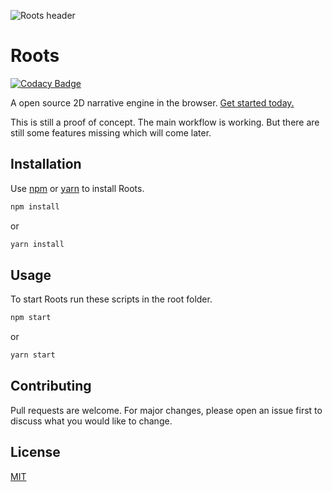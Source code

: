 ![Roots header](https://i.imgur.com/jm93Y2Y.png)

# Roots

[![Codacy Badge](https://app.codacy.com/project/badge/Grade/f2286a17d1e845dc94e40845e17dacf3)](https://www.codacy.com/gh/WhiteOlivierus/Roots/dashboard?utm_source=github.com&utm_medium=referral&utm_content=WhiteOlivierus/Roots&utm_campaign=Badge_Grade)

A open source 2D narrative engine in the browser. [Get started today.](https://roots.dutchskull.com/)

This is still a proof of concept. The main workflow is working. But there are still some features missing which will come later.

## Installation

Use [npm](https://www.npmjs.com/) or [yarn](https://classic.yarnpkg.com/en/) to install Roots.

```bash
npm install
```

or

```bash
yarn install
```

## Usage

To start Roots run these scripts in the root folder.

```bash
npm start
```

or

```bash
yarn start
```

## Contributing

Pull requests are welcome. For major changes, please open an issue first to discuss what you would like to change.

## License

[MIT](https://choosealicense.com/licenses/mit/)
